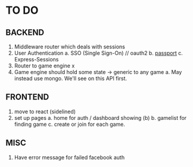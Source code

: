 TO DO
====

## BACKEND

1. Middleware router which deals with sessions
2. User Authentication
    a. SSO (Single Sign-On) // oauth2
    b. [passport](http://passportjs.org/docs)
    c. Express-Sessions
3. Router to game engine x
4. Game engine should hold some state -> generic to any game
    a. May instead use mongo. We'll see on this API first.

## FRONTEND

1. move to react (sidelined)
2. set up pages
    a. home for auth / dashboard showing (b)
    b. gamelist for finding game
    c. create or join for each game.  
    
## MISC

1. Have error message for failed facebook auth
